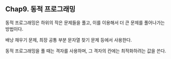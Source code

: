 ## Chap9. 동적 프로그래밍

동적 프로그래밍은 하위의 작은 문제들을 풀고, 이를 이용해서 더 큰 문제를 풀어나가는 방법이다.

배낭 채우기 문제, 최장 공통 부분 문자열 찾기 문제 등에서 사용한다. 

동적 프로그래밍을 풀 때는 격자를 사용하며, 그 격자의 칸에는 최적화하려는 값을 쓴다. 